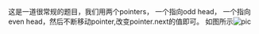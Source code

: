 这是一道很常规的题目，我们用两个pointers， 一个指向odd head， 一个指向even head，然后不断移动pointer,改变pointer.next的值即可。
如图所示![pic]("328.jpeg")